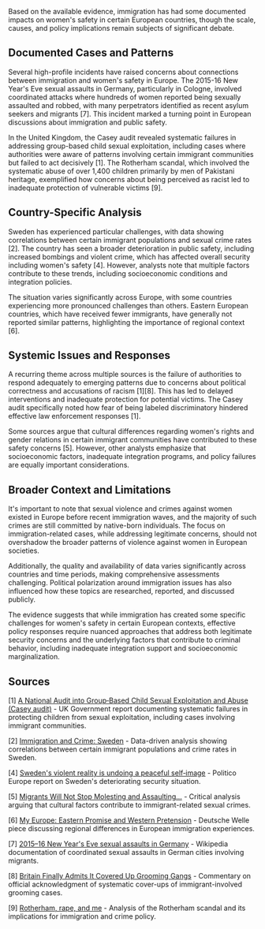 Based on the available evidence, immigration has had some documented impacts on women's safety in certain European countries, though the scale, causes, and policy implications remain subjects of significant debate.

## Documented Cases and Patterns

Several high-profile incidents have raised concerns about connections between immigration and women's safety in Europe. The 2015-16 New Year's Eve sexual assaults in Germany, particularly in Cologne, involved coordinated attacks where hundreds of women reported being sexually assaulted and robbed, with many perpetrators identified as recent asylum seekers and migrants [7]. This incident marked a turning point in European discussions about immigration and public safety.

In the United Kingdom, the Casey audit revealed systematic failures in addressing group-based child sexual exploitation, including cases where authorities were aware of patterns involving certain immigrant communities but failed to act decisively [1]. The Rotherham scandal, which involved the systematic abuse of over 1,400 children primarily by men of Pakistani heritage, exemplified how concerns about being perceived as racist led to inadequate protection of vulnerable victims [9].

## Country-Specific Analysis

Sweden has experienced particular challenges, with data showing correlations between certain immigrant populations and sexual crime rates [2]. The country has seen a broader deterioration in public safety, including increased bombings and violent crime, which has affected overall security including women's safety [4]. However, analysts note that multiple factors contribute to these trends, including socioeconomic conditions and integration policies.

The situation varies significantly across Europe, with some countries experiencing more pronounced challenges than others. Eastern European countries, which have received fewer immigrants, have generally not reported similar patterns, highlighting the importance of regional context [6].

## Systemic Issues and Responses

A recurring theme across multiple sources is the failure of authorities to respond adequately to emerging patterns due to concerns about political correctness and accusations of racism [1][8]. This has led to delayed interventions and inadequate protection for potential victims. The Casey audit specifically noted how fear of being labeled discriminatory hindered effective law enforcement responses [1].

Some sources argue that cultural differences regarding women's rights and gender relations in certain immigrant communities have contributed to these safety concerns [5]. However, other analysts emphasize that socioeconomic factors, inadequate integration programs, and policy failures are equally important considerations.

## Broader Context and Limitations

It's important to note that sexual violence and crimes against women existed in Europe before recent immigration waves, and the majority of such crimes are still committed by native-born individuals. The focus on immigration-related cases, while addressing legitimate concerns, should not overshadow the broader patterns of violence against women in European societies.

Additionally, the quality and availability of data varies significantly across countries and time periods, making comprehensive assessments challenging. Political polarization around immigration issues has also influenced how these topics are researched, reported, and discussed publicly.

The evidence suggests that while immigration has created some specific challenges for women's safety in certain European contexts, effective policy responses require nuanced approaches that address both legitimate security concerns and the underlying factors that contribute to criminal behavior, including inadequate integration support and socioeconomic marginalization.

## Sources

[1] [A National Audit into Group‑Based Child Sexual Exploitation and Abuse (Casey audit)](https://archive.jwest.org/Research/Casey2025-NationalAuditChildSexualExploitation.pdf) - UK Government report documenting systematic failures in protecting children from sexual exploitation, including cases involving immigrant communities.

[2] [Immigration and Crime: Sweden](https://inquisitivebird.xyz/p/immigration-and-crime-sweden) - Data-driven analysis showing correlations between certain immigrant populations and crime rates in Sweden.

[4] [Sweden's violent reality is undoing a peaceful self‑image](https://www.politico.eu/article/sweden-bombings-grenade-attacks-violent-reality-undoing-peaceful-self-image-law-and-order/) - Politico Europe report on Sweden's deteriorating security situation.

[5] [Migrants Will Not Stop Molesting and Assaulting…](https://www.eugyppius.com/p/migrants-will-not-stop-molesting) - Critical analysis arguing that cultural factors contribute to immigrant-related sexual crimes.

[6] [My Europe: Eastern Promise and Western Pretension](https://www.dw.com/en/my-europe-eastern-promise-and-western-pretension/a-45403613) - Deutsche Welle piece discussing regional differences in European immigration experiences.

[7] [2015–16 New Year's Eve sexual assaults in Germany](https://en.wikipedia.org/wiki/2015%E2%80%9316_New_Year%27s_Eve_sexual_assaults_in_Germany) - Wikipedia documentation of coordinated sexual assaults in German cities involving migrants.

[8] [Britain Finally Admits It Covered Up Grooming Gangs](https://www.stevesailer.net/p/britain-finally-admits-it-covered) - Commentary on official acknowledgment of systematic cover-ups of immigrant-involved grooming cases.

[9] [Rotherham, rape, and me](https://www.stevesailer.net/p/rotherham-rape-and-me) - Analysis of the Rotherham scandal and its implications for immigration and crime policy.